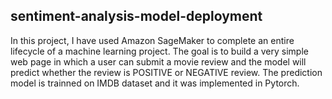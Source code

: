 ## sentiment-analysis-model-deployment

In this project, I have used Amazon SageMaker to complete an entire lifecycle of a machine learning project. The goal is to build a very simple web page in which a user can submit a movie review and the model will predict whether the review is POSITIVE or NEGATIVE review. The prediction model is trainned on IMDB dataset and it was implemented in Pytorch.
